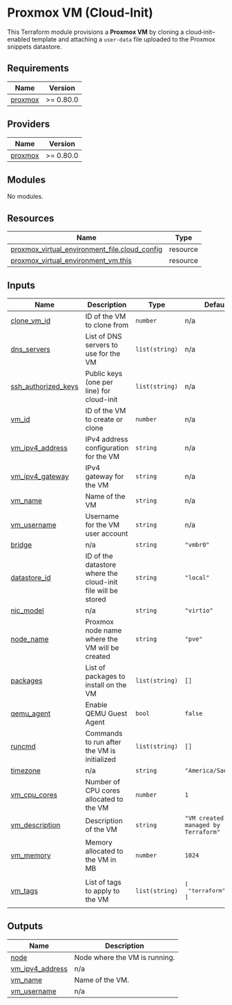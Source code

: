 # Proxmox VM (Cloud‑Init)

This Terraform module provisions a **Proxmox VM** by cloning a cloud‑init–enabled template and attaching a `user-data` file uploaded to the Proxmox snippets datastore.

<!-- BEGIN_TF_DOCS -->
## Requirements

| Name | Version |
|------|---------|
| <a name="requirement_proxmox"></a> [proxmox](#requirement_proxmox) | >= 0.80.0 |

## Providers

| Name | Version |
|------|---------|
| <a name="provider_proxmox"></a> [proxmox](#provider_proxmox) | >= 0.80.0 |

## Modules

No modules.

## Resources

| Name | Type |
|------|------|
| [proxmox_virtual_environment_file.cloud_config](https://registry.terraform.io/providers/bpg/proxmox/latest/docs/resources/virtual_environment_file) | resource |
| [proxmox_virtual_environment_vm.this](https://registry.terraform.io/providers/bpg/proxmox/latest/docs/resources/virtual_environment_vm) | resource |

## Inputs

| Name | Description | Type | Default | Required |
|------|-------------|------|---------|:--------:|
| <a name="input_clone_vm_id"></a> [clone_vm_id](#input_clone_vm_id) | ID of the VM to clone from | `number` | n/a | yes |
| <a name="input_dns_servers"></a> [dns_servers](#input_dns_servers) | List of DNS servers to use for the VM | `list(string)` | n/a | yes |
| <a name="input_ssh_authorized_keys"></a> [ssh_authorized_keys](#input_ssh_authorized_keys) | Public keys (one per line) for cloud-init | `list(string)` | n/a | yes |
| <a name="input_vm_id"></a> [vm_id](#input_vm_id) | ID of the VM to create or clone | `number` | n/a | yes |
| <a name="input_vm_ipv4_address"></a> [vm_ipv4_address](#input_vm_ipv4_address) | IPv4 address configuration for the VM | `string` | n/a | yes |
| <a name="input_vm_ipv4_gateway"></a> [vm_ipv4_gateway](#input_vm_ipv4_gateway) | IPv4 gateway for the VM | `string` | n/a | yes |
| <a name="input_vm_name"></a> [vm_name](#input_vm_name) | Name of the VM | `string` | n/a | yes |
| <a name="input_vm_username"></a> [vm_username](#input_vm_username) | Username for the VM user account | `string` | n/a | yes |
| <a name="input_bridge"></a> [bridge](#input_bridge) | n/a | `string` | `"vmbr0"` | no |
| <a name="input_datastore_id"></a> [datastore_id](#input_datastore_id) | ID of the datastore where the cloud-init file will be stored | `string` | `"local"` | no |
| <a name="input_nic_model"></a> [nic_model](#input_nic_model) | n/a | `string` | `"virtio"` | no |
| <a name="input_node_name"></a> [node_name](#input_node_name) | Proxmox node name where the VM will be created | `string` | `"pve"` | no |
| <a name="input_packages"></a> [packages](#input_packages) | List of packages to install on the VM | `list(string)` | `[]` | no |
| <a name="input_qemu_agent"></a> [qemu_agent](#input_qemu_agent) | Enable QEMU Guest Agent | `bool` | `false` | no |
| <a name="input_runcmd"></a> [runcmd](#input_runcmd) | Commands to run after the VM is initialized | `list(string)` | `[]` | no |
| <a name="input_timezone"></a> [timezone](#input_timezone) | n/a | `string` | `"America/Santiago"` | no |
| <a name="input_vm_cpu_cores"></a> [vm_cpu_cores](#input_vm_cpu_cores) | Number of CPU cores allocated to the VM | `number` | `1` | no |
| <a name="input_vm_description"></a> [vm_description](#input_vm_description) | Description of the VM | `string` | `"VM created and managed by Terraform"` | no |
| <a name="input_vm_memory"></a> [vm_memory](#input_vm_memory) | Memory allocated to the VM in MB | `number` | `1024` | no |
| <a name="input_vm_tags"></a> [vm_tags](#input_vm_tags) | List of tags to apply to the VM | `list(string)` | <pre>[<br/>  "terraform"<br/>]</pre> | no |

## Outputs

| Name | Description |
|------|-------------|
| <a name="output_node"></a> [node](#output_node) | Node where the VM is running. |
| <a name="output_vm_ipv4_address"></a> [vm_ipv4_address](#output_vm_ipv4_address) | n/a |
| <a name="output_vm_name"></a> [vm_name](#output_vm_name) | Name of the VM. |
| <a name="output_vm_username"></a> [vm_username](#output_vm_username) | n/a |
<!-- END_TF_DOCS -->
